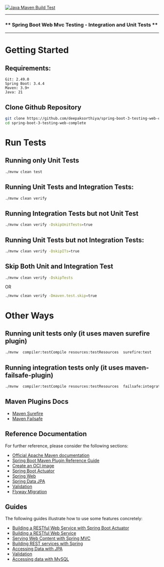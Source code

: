 [![Java Maven Build Test](https://github.com/deepaksorthiya/spring-boot-3-testing-web-complete/actions/workflows/maven-build.yml/badge.svg)](https://github.com/deepaksorthiya/spring-boot-3-testing-web-complete/actions/workflows/maven-build.yml)

---

### ** Spring Boot Web Mvc Testing - Integration and Unit Tests **

---

# Getting Started

## Requirements:

```
Git: 2.49.0
Spring Boot: 3.4.4
Maven: 3.9+
Java: 21
```

## Clone Github Repository

```bash
git clone https://github.com/deepaksorthiya/spring-boot-3-testing-web-complete
cd spring-boot-3-testing-web-complete
```

# Run Tests

## Running only Unit Tests

```bash
./mvnw clean test
```

## Running Unit Tests and Integration Tests:

```bash
./mvnw clean verify
```

## Running Integration Tests but not Unit Test

```bash
./mvnw clean verify -DskipUnitTests=true
```

## Running Unit Tests but not Integration Tests:

```bash
./mvnw clean verify -DskipITs=true
```

## Skip Both Unit and Integration Test

```bash
./mvnw clean verify -DskipTests
```

OR

```bash
./mvnw clean verify -Dmaven.test.skip=true
```

# Other Ways

## Running unit tests only (it uses maven surefire plugin)

```bash
./mvnw  compiler:testCompile resources:testResources  surefire:test
```

## Running integration tests only (it uses maven-failsafe-plugin)

```bash
./mvnw  compiler:testCompile resources:testResources  failsafe:integration-test
```

## Maven Plugins Docs

* [Maven Surefire](https://maven.apache.org/surefire/maven-surefire-plugin/test-mojo.html#includes)
* [Maven Failsafe](https://maven.apache.org/surefire/maven-failsafe-plugin/integration-test-mojo.html#includes)

## Reference Documentation

For further reference, please consider the following sections:

* [Official Apache Maven documentation](https://maven.apache.org/guides/index.html)
* [Spring Boot Maven Plugin Reference Guide](https://docs.spring.io/spring-boot/maven-plugin)
* [Create an OCI image](https://docs.spring.io/spring-boot/maven-plugin/build-image.html)
* [Spring Boot Actuator](https://docs.spring.io/spring-boot/reference/actuator/index.html)
* [Spring Web](https://docs.spring.io/spring-boot/reference/web/servlet.html)
* [Spring Data JPA](https://docs.spring.io/spring-boot/reference/data/sql.html#data.sql.jpa-and-spring-data)
* [Validation](https://docs.spring.io/spring-boot//io/validation.html)
* [Flyway Migration](https://docs.spring.io/spring-boot/how-to/data-initialization.html#howto.data-initialization.migration-tool.flyway)

## Guides

The following guides illustrate how to use some features concretely:

* [Building a RESTful Web Service with Spring Boot Actuator](https://spring.io/guides/gs/actuator-service/)
* [Building a RESTful Web Service](https://spring.io/guides/gs/rest-service/)
* [Serving Web Content with Spring MVC](https://spring.io/guides/gs/serving-web-content/)
* [Building REST services with Spring](https://spring.io/guides/tutorials/rest/)
* [Accessing Data with JPA](https://spring.io/guides/gs/accessing-data-jpa/)
* [Validation](https://spring.io/guides/gs/validating-form-input/)
* [Accessing data with MySQL](https://spring.io/guides/gs/accessing-data-mysql/)

